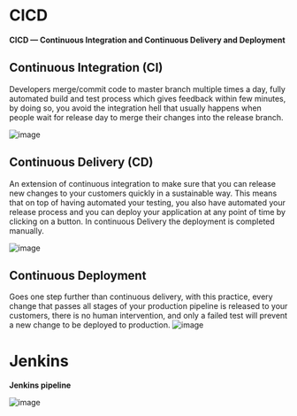 # CICD
**CICD — Continuous Integration and Continuous Delivery and Deployment**

## Continuous Integration (CI)

Developers merge/commit code to master branch multiple times a day, fully automated build and test process which gives feedback within few minutes, by doing so, you avoid the integration hell that usually happens when people wait for release day to merge their changes into the release branch.

![image](https://user-images.githubusercontent.com/94615905/145240423-71ee0108-5cb3-497d-b97b-46e5fa7efa88.png)

## Continuous Delivery (CD)

An extension of continuous integration to make sure that you can release new changes to your customers quickly in a sustainable way. This means that on top of having automated your testing, you also have automated your release process and you can deploy your application at any point of time by clicking on a button. In continuous Delivery the deployment is completed manually.

![image](https://user-images.githubusercontent.com/94615905/145240928-7bb9a509-8c94-4ba2-a594-1ece3757fd63.png)

## Continuous Deployment 

Goes one step further than continuous delivery, with this practice, every change that passes all stages of your production pipeline is released to your customers, there is no human intervention, and only a failed test will prevent a new change to be deployed to production.
![image](https://user-images.githubusercontent.com/94615905/145248383-2db06be6-a849-441c-9765-0726b2e26799.png)


# Jenkins

**Jenkins pipeline**

![image](https://user-images.githubusercontent.com/94615905/145247570-c9a92e21-661f-4ce6-8c94-f4ac091ef1a4.png)


